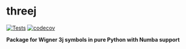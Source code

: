 
threej
======

[![Tests](https://github.com/ntessore/threej/actions/workflows/test.yml/badge.svg)](https://github.com/ntessore/threej/actions/workflows/test.yml)
[![codecov](https://codecov.io/gh/ntessore/threej/branch/main/graph/badge.svg?token=3T0P5GHYZ3)](https://codecov.io/gh/ntessore/threej)

**Package for Wigner 3j symbols in pure Python with Numba support**
